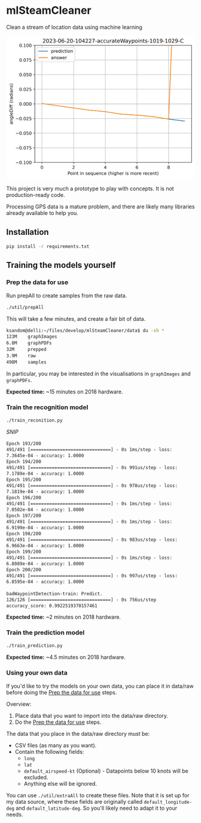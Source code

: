# mlSteamCleaner
Clean a stream of location data using machine learning

![Predict the correct point.](https://github.com/ksandom/mlSteamCleaner/blob/24fe69ce224d1677ea56c83ce621a9cf8b5a46c3/data/img/2023-06-20-104227-accurateWaypoints.csv-1019-1029-C.csv.png)

This project is very much a prototype to play with concepts. It is not production-ready code.

Processing GPS data is a mature problem, and there are likely many libraries already available to help you.

## Installation

```bash
pip install -r requirements.txt
```

## Training the models yourself

### Prep the data for use

Run prepAll to create samples from the raw data.

```bash
./util/prepAll
```

This will take a few minutes, and create a fair bit of data.

```bash
ksandom@delli:~/files/develop/mlSteamCleaner/data$ du -sh *
123M    graphImages
6.8M    graphPDFs
32M     prepped
3.9M    raw
498M    samples
```

In particular, you may be interested in the visualisations in `graphImages` and `graphPDFs`.

**Expected time:** ~15 minutes on 2018 hardware.

### Train the recognition model

```bash
./train_reconition.py
```

_SNIP_

```
Epoch 193/200
491/491 [==============================] - 0s 1ms/step - loss: 7.3645e-04 - accuracy: 1.0000
Epoch 194/200
491/491 [==============================] - 0s 991us/step - loss: 7.1789e-04 - accuracy: 1.0000
Epoch 195/200
491/491 [==============================] - 0s 978us/step - loss: 7.1819e-04 - accuracy: 1.0000
Epoch 196/200
491/491 [==============================] - 0s 1ms/step - loss: 7.0502e-04 - accuracy: 1.0000
Epoch 197/200
491/491 [==============================] - 0s 1ms/step - loss: 6.9199e-04 - accuracy: 1.0000
Epoch 198/200
491/491 [==============================] - 0s 983us/step - loss: 6.9663e-04 - accuracy: 1.0000
Epoch 199/200
491/491 [==============================] - 0s 1ms/step - loss: 6.8089e-04 - accuracy: 1.0000
Epoch 200/200
491/491 [==============================] - 0s 997us/step - loss: 6.8595e-04 - accuracy: 1.0000

badWaypointDetection-train: Predict.
126/126 [==============================] - 0s 756us/step
accuracy_score: 0.9922519370157461
```

**Expected time:** ~2 minutes on 2018 hardware.

### Train the prediction model

```bash
./train_prediction.py
```

**Expected time:** ~4.5 minutes on 2018 hardware.

### Using your own data

If you'd like to try the models on your own data, you can place it in data/raw before doing the [Prep the data for use](#prep-the-data-for-use) steps.

Overview:

1. Place data that you want to import into the data/raw directory.
1. Do the [Prep the data for use](#prep-the-data-for-use) steps.

The data that you place in the data/raw directory must be:

* CSV files (as many as you want).
* Contain the following fields:
    * `long`
    * `lat`
    * `default_airspeed-kt` (Optional) - Datapoints below 10 knots will be excluded.
    * Anything else will be ignored.

You can use `./util/extraAll` to create these files. Note that it is set up for my data source, where these fields are originally called `default_longitude-deg` and `default_latitude-deg`. So you'll likely need to adapt it to your needs.
